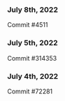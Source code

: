 ### July 8th, 2022

Commit #4511

### July 5th, 2022

Commit #314353


### July 4th, 2022

Commit #72281
